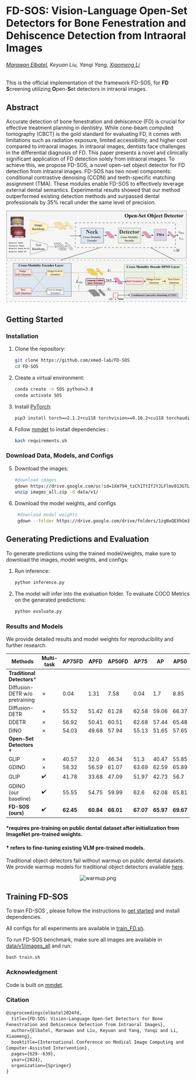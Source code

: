 # FD-SOS: Vision-Language Open-Set Detectors for Bone Fenestration and Dehiscence Detection from Intraoral Images

###### [Marawan Elbatel](https://marwankefah.github.io/), Keyuan Liu, Yanqi Yang, [Xiaomeng Li](https://xmengli.github.io/)

This is the official implementation of the framework FD-SOS, for **FD** **S**creening utilizing **O**pen-**S**et detectors  in intraoral images.

## Abstract
Accurate detection of bone fenestration and dehiscence (FD) is crucial for effective treatment planning in dentistry. While cone-beam computed tomography (CBCT) is the gold standard for evaluating FD, it comes with limitations such as radiation exposure, limited accessibility, and higher cost compared to intraoral images. In intraoral images, dentists face challenges in the differential diagnosis of FD. This paper presents a novel and clinically significant application of FD detection solely from intraoral images. To achieve this, we propose FD-SOS, a novel open-set object detector for FD detection from intraoral images. FD-SOS has two novel components: conditional contrastive denoising (CCDN) and teeth-specific matching assignment (TMA). These modules enable FD-SOS to effectively leverage external dental semantics. Experimental results showed that our method outperformed existing detection methods and surpassed dental professionals by 35% recall under the same level of precision.


![FDSOS-1.png](graphs/FDSOS-1.png)





## Getting Started

### Installation
1. Clone the repository:
    ```sh
    git clone https://github.com/xmed-lab/FD-SOS
    cd FD-SOS
    ```

2. Create a virtual environment:
    ```sh
    conda create -n SOS python=3.8
    conda activate SOS
    ```

3. Install [PyTorch](https://pytorch.org/get-started/locally/):
    ```sh
    pip3 install torch==2.1.2+cu118 torchvision==0.16.2+cu118 torchaudio==2.1.2+cu118 --index-url https://download.pytorch.org/whl/cu118
    ```

4. Follow [mmdet](https://mmdetection.readthedocs.io/en/latest/get_started.html) to install dependencies :
    ```sh
   bash requirements.sh
    ```

### Download Data, Models, and Configs

5. Download the images:
    ```sh
    #download images
    gdown https://drive.google.com/uc?id=1Xm794_tzCh1TtIfJYJLFlmv013GTL_Uh
    unzip images_all.zip -d data/v1/
   ```
6. Download the model weights, and configs
   ```sh
    #download model weights
    gdown --folder https://drive.google.com/drive/folders/1zgNxQEXhGm3FTIQAKqkYd3YH0O5SHhm_
    ```


## Generating Predictions and Evaluation

To generate predictions using the trained model/weights, make sure to download the images, model weights, and configs:


1. Run inference:
    ```sh
    python inference.py
    ```

2. The model will infer into the evaluation folder. To evaluate COCO Metrics on the generated predictions:
    ```sh
    python evaluate.py
    ```

### Results and Models


We provide detailed results and model weights for reproducibility and further research.

| Methods                       | Multi-task | AP75FD    | APFD      | AP50FD    | AP75      | AP        | AP50      | Model Weights |
|-------------------------------|------------|-----------|-----------|-----------|-----------|-----------|-----------|--------------|
| **Traditional Detectors***    |            |           |           |           |           |           |           |              |
| Diffusion-DETR w/o pretraining | ✗          | 0.04      | 1.31      | 7.58      | 0.04      | 1.7       | 8.85      | [Download](https://drive.google.com/drive/folders/1l9EsF5x8QTV3x0QT6yKeBpAAkR8fIiqH?usp=drive_link) |
| Diffusion-DETR                | ✗          | 55.52     | 51.42     | 61.28     | 62.58     | 59.06     | 66.37     | [Download](https://drive.google.com/drive/folders/1wtbbvAHTwpmRHfyMjc2xuYbBAqvHrY7L?usp=drive_link) |
| DDETR                         | ✗          | 56.92     | 50.41     | 60.51     | 62.68     | 57.44     | 65.48     | [Download](https://drive.google.com/drive/folders/1lWdPoUGe5HQvq5eU4SPCPnXLCf47pqwD?usp=drive_link) |
| DINO                          | ✗          | 54.03     | 49.68     | 57.94     | 55.13     | 51.65     | 57.65     | [Download](https://drive.google.com/drive/folders/1yuxNT8OQefXn7fmcY6P7yvWgNY5pPRz3?usp=drive_link) |
| **Open-Set Detectors †**      |            |           |           |           |           |           |           |              |
| GLIP                          | ✗          | 40.57     | 32.0      | 46.34     | 51.3      | 40.47     | 55.85     | [Download](https://drive.google.com/drive/folders/1sqnFCCi9mWEBcGhUw1flZUwCz8Y70efO?usp=drive_link) |
| GDINO                         | ✗          | 58.32     | 56.59     | 61.07     | 63.69     | 62.59     | 65.89     | [Download](https://drive.google.com/drive/folders/1dnZ010Yo-Xix1Pd56beTPaIfopSpUfVb?usp=drive_link) |
| GLIP                          | ✔️         | 41.78     | 33.68     | 47.09     | 51.97     | 42.73     | 56.7      | [Download](https://drive.google.com/drive/folders/1cZWXUyxbvhJhiikW8srecyOyhMYAmEOA?usp=sharing) |
| GDINO (our baseline)          | ✔️         | 55.55     | 54.75     | 59.99     | 62.6      | 62.08     | 65.81     | [Download](https://drive.google.com/drive/folders/1wiwm1j90HTiriB5UX4gwFRN4_In679FL?usp=sharing) |
| **FD-SOS (ours)**             | ✔️         | **62.45** | **60.84** | **66.01** | **67.07** | **65.97** | **69.67** | [Download](https://drive.google.com/drive/folders/1tY1yDnCE3AA7crXGiHNBN5fGb-zi4XVN?usp=drive_link) |

#### *requires pre-training on public dental dataset after initialization from ImageNet pre-trained weights.
#### † refers to fine-tuning existing VLM pre-trained models.

Traditional object detectors fail without warmup on public dental datasets. We provide warmup models for traditional object detectors available [here]().

<div style="text-align: center;">
    <img src="graphs/warmup.png" alt="warmup.png" width="300"/>
</div>

## Training FD-SOS

To train FD-SOS , please follow the instructions to [get started](#getting-started
) and install dependencies.



All configs for all experiments are available in [train_FD.sh](train_FD.sh).

To run FD-SOS benchmark, make sure all images are available in [data/v1/images_all](data/v1/images_all) and run:
```
bash train.sh
```

### Acknowledgment
Code is built on [mmdet](https://mmdetection.readthedocs.io/en/latest/get_started.html).

### Citation
````
@inproceedings{elbatel2024fd,
  title={FD-SOS: Vision-Language Open-Set Detectors for Bone Fenestration and Dehiscence Detection from Intraoral Images},
  author={Elbatel, Marawan and Liu, Keyuan and Yang, Yanqi and Li, Xiaomeng},
  booktitle={International Conference on Medical Image Computing and Computer-Assisted Intervention},
  pages={629--639},
  year={2024},
  organization={Springer}
}
````
